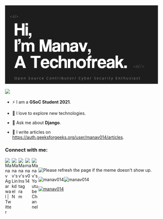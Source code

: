 [<img src="https://raw.githubusercontent.com/manav014/manav014/main/intro.gif" alt="👋 Hi there! I'm (Manav Agarwal|https://github.com/manav014)" title="👋 Hi there! I'm (Manav Agarwal|https://github.com/manav014)"/>](https://github.com/manav014)


![](https://visitor-badge.glitch.me/badge?page_id=manav014.manav014)

- ⚡ I am a **GSoC Student 2021**.
  
- 🔭 I love to explore new technologies.
  
- 💬 Ask me about **Django**.

- 📝 I write articles on https://auth.geeksforgeeks.org/user/manav014/articles.

<h3 align="left">Connect with me:</h3>
<a href="https://twitter.com/manavagarwal14">
  <img align="left" alt="Manav Agarwal | Twitter" width="22px" src="https://cdn.jsdelivr.net/npm/simple-icons@v3/icons/twitter.svg" />
</a>
<a href="https://www.linkedin.com/in/manav-agarwal-982553190/">
  <img align="left" alt="Manav's LinkdeIN" width="22px" src="https://cdn.jsdelivr.net/npm/simple-icons@v3/icons/linkedin.svg" />
</a>
<a href="https://www.instagram.com/manav0l4/">
  <img align="left" alt="Manav's Instagram" width="22px" src="https://cdn.jsdelivr.net/npm/simple-icons@v3/icons/instagram.svg" />
</a>

<a href="https://auth.geeksforgeeks.org/user/manav014/articles" ><img align="left" src="https://cdn.jsdelivr.net/npm/simple-icons@3.0.1/icons/geeksforgeeks.svg" alt="manav014"  width="22px" /></a>

<a href="https://www.youtube.com/channel/UCkPYliCcg_FccJKrT0QZJgA">
  <img align="left" alt="Manav's Youtube Channel" width="22px" src="https://cdn.jsdelivr.net/npm/simple-icons@v3/icons/youtube.svg" />
</a>


<br />

<p align="left">
<img src='https://user-images.githubusercontent.com/36664705/91656069-7e9ef100-ea6a-11ea-87f7-ee3667b70d3f.png' title="Meme" alt="Please refresh the page if the meme doesn't show up." height="400">
</p>

<p><img align="left" src="https://github-readme-stats.vercel.app/api/top-langs?username=manav014&show_icons=true&locale=en&layout=compact" alt="manav014" /></p>

<p>&nbsp;<img align="left" src="https://github-readme-stats.vercel.app/api?username=manav014&show_icons=true&locale=en" alt="manav014" /></p>

<p align="left"> <a href="https://github.com/ryo-ma/github-profile-trophy"><img src="https://github-profile-trophy.vercel.app/?username=manav014" alt="manav014" /></a></p>

